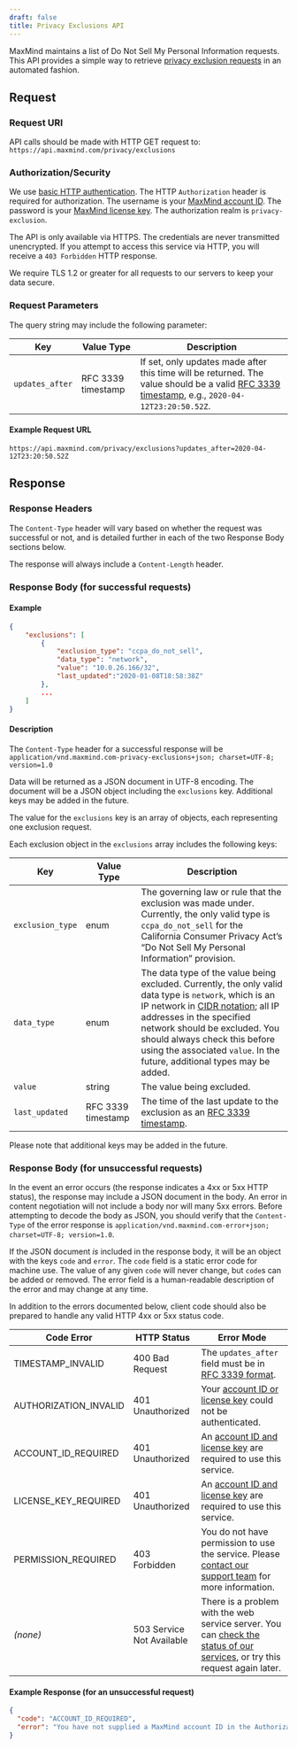 ```yaml
---
draft: false
title: Privacy Exclusions API
---
```


MaxMind maintains a list of Do Not Sell My Personal Information requests. This
API provides a simple way to retrieve
[privacy exclusion requests](https://www.maxmind.com/en/accounts/current/do-not-sell-requests)
in an automated fashion.

## Request

### Request URI

API calls should be made with HTTP GET request to:
`https://api.maxmind.com/privacy/exclusions`

### Authorization/Security

We use
[basic HTTP authentication](https://en.wikipedia.org/wiki/Basic_access_authentication).
The HTTP `Authorization` header is required for authorization. The username is
your
[MaxMind account ID](https://www.maxmind.com/en/accounts/current/license-key).
The password is your
[MaxMind license key](https://www.maxmind.com/en/accounts/current/license-key).
The authorization realm is `privacy-exclusion`.

The API is only available via HTTPS. The credentials are never transmitted
unencrypted. If you attempt to access this service via HTTP, you will receive a
`403 Forbidden` HTTP response.

We require TLS 1.2 or greater for all requests to our servers to keep your data
secure.

### Request Parameters

The query string may include the following parameter:

| Key             | Value Type         | Description                                                                                                                                                                         |
| --------------- | ------------------ | ----------------------------------------------------------------------------------------------------------------------------------------------------------------------------------- |
| `updates_after` | RFC 3339 timestamp | If set, only updates made after this time will be returned. The value should be a valid [RFC 3339 timestamp](https://tools.ietf.org/html/rfc3339), e.g., `2020-04-12T23:20:50.52Z`. |

#### Example Request URL

`https://api.maxmind.com/privacy/exclusions?updates_after=2020-04-12T23:20:50.52Z`

## Response

### Response Headers

The `Content-Type` header will vary based on whether the request was successful
or not, and is detailed further in each of the two Response Body sections below.

The response will always include a `Content-Length` header.

### Response Body (for successful requests)

#### Example

```json
{
    "exclusions": [
        {
            "exclusion_type": "ccpa_do_not_sell",
            "data_type": "network",
            "value": "10.0.26.166/32",
            "last_updated":"2020-01-08T18:58:38Z"
        },
        ...
    ]
}
```

#### Description

The `Content-Type` header for a successful response will be
`application/vnd.maxmind.com-privacy-exclusions+json; charset=UTF-8; version=1.0`

Data will be returned as a JSON document in UTF-8 encoding. The document will be
a JSON object including the `exclusions` key. Additional keys may be added in
the future.

The value for the `exclusions` key is an array of objects, each representing one
exclusion request.

Each exclusion object in the `exclusions` array includes the following keys:

| Key              | Value Type         | Description                                                                                                                                                                                                                                                                                                                                                                                       |
| ---------------- | ------------------ | ------------------------------------------------------------------------------------------------------------------------------------------------------------------------------------------------------------------------------------------------------------------------------------------------------------------------------------------------------------------------------------------------- |
| `exclusion_type` | enum               | The governing law or rule that the exclusion was made under. Currently, the only valid type is `ccpa_do_not_sell` for the California Consumer Privacy Act’s “Do Not Sell My Personal Information” provision.                                                                                                                                                                                      |
| `data_type`      | enum               | The data type of the value being excluded. Currently, the only valid data type is `network`, which is an IP network in [CIDR notation](https://en.wikipedia.org/wiki/Classless_Inter-Domain_Routing#CIDR_notation); all IP addresses in the specified network should be excluded. You should always check this before using the associated `value`. In the future, additional types may be added. |
| `value`          | string             | The value being excluded.                                                                                                                                                                                                                                                                                                                                                                         |
| `last_updated`   | RFC 3339 timestamp | The time of the last update to the exclusion as an [RFC 3339 timestamp](https://tools.ietf.org/html/rfc3339).                                                                                                                                                                                                                                                                                     |

Please note that additional keys may be added in the future.

### Response Body (for unsuccessful requests)

In the event an error occurs (the response indicates a 4xx or 5xx HTTP status),
the response may include a JSON document in the body. An error in content
negotiation will not include a body nor will many 5xx errors. Before attempting
to decode the body as JSON, you should verify that the `Content-Type` of the
error response is
`application/vnd.maxmind.com-error+json; charset=UTF-8; version=1.0`.

If the JSON document _is_ included in the response body, it will be an object
with the keys `code` and `error`. The `code` field is a static error code for
machine use. The value of any given `code` will never change, but `code`s can be
added or removed. The error field is a human-readable description of the error
and may change at any time.

In addition to the errors documented below, client code should also be prepared
to handle any valid HTTP 4xx or 5xx status code.

| Code Error            | HTTP Status               | Error Mode                                                                                                                                                |
| --------------------- | ------------------------- | --------------------------------------------------------------------------------------------------------------------------------------------------------- |
| TIMESTAMP_INVALID     | 400 Bad Request           | The `updates_after` field must be in [RFC 3339 format](https://tools.ietf.org/html/rfc3339).                                                              |
| AUTHORIZATION_INVALID | 401 Unauthorized          | Your [account ID or license key](https://www.maxmind.com/en/accounts/current/license-key) could not be authenticated.                                     |
| ACCOUNT_ID_REQUIRED   | 401 Unauthorized          | An [account ID and license key](https://www.maxmind.com/en/accounts/current/license-key) are required to use this service.                                |
| LICENSE_KEY_REQUIRED  | 401 Unauthorized          | An [account ID and license key](https://www.maxmind.com/en/accounts/current/license-key) are required to use this service.                                |
| PERMISSION_REQUIRED   | 403 Forbidden             | You do not have permission to use the service. Please [contact our support team](https://support.maxmind.com/hc/en-us/requests/new) for more information. |
| _(none)_              | 503 Service Not Available | There is a problem with the web service server. You can [check the status of our services](https://status.maxmind.com), or try this request again later.  |

#### Example Response (for an unsuccessful request)

```json
{
  "code": "ACCOUNT_ID_REQUIRED",
  "error": "You have not supplied a MaxMind account ID in the Authorization header"
}
```

